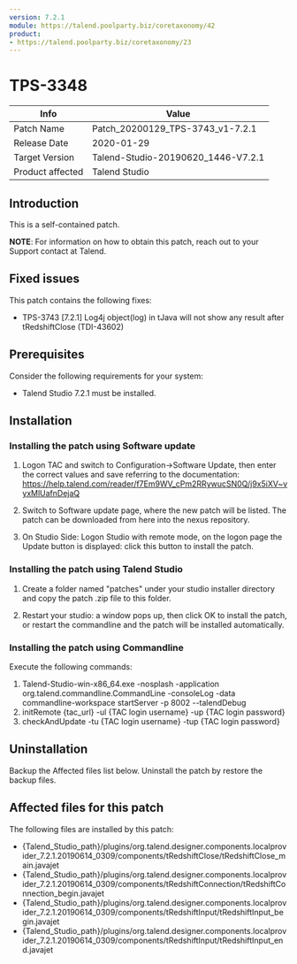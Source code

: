 ```yaml
---
version: 7.2.1
module: https://talend.poolparty.biz/coretaxonomy/42
product:
- https://talend.poolparty.biz/coretaxonomy/23
---
```


# TPS-3348

| Info             | Value |
| ---------------- | ---------------- |
| Patch Name       | Patch\_20200129_TPS-3743\_v1-7.2.1 |
| Release Date     | 2020-01-29 |
| Target Version   | Talend-Studio-20190620\_1446-V7.2.1 |
| Product affected | Talend Studio |

## Introduction

This is a self-contained patch.

**NOTE**: For information on how to obtain this patch, reach out to your Support contact at Talend.

## Fixed issues

This patch contains the following fixes:

- TPS-3743 [7.2.1] Log4j object(log) in tJava will not show any result after tRedshiftClose (TDI-43602)

## Prerequisites

Consider the following requirements for your system:

- Talend Studio 7.2.1 must be installed.

## Installation

### Installing the patch using Software update

1) Logon TAC and switch to Configuration->Software Update, then enter the correct values and save referring to the documentation: https://help.talend.com/reader/f7Em9WV_cPm2RRywucSN0Q/j9x5iXV~vyxMlUafnDejaQ

2) Switch to Software update page, where the new patch will be listed. The patch can be downloaded from here into the nexus repository.

3) On Studio Side: Logon Studio with remote mode, on the logon page the Update button is displayed: click this button to install the patch.

### Installing the patch using Talend Studio

1) Create a folder named "patches" under your studio installer directory and copy the patch .zip file to this folder.

2) Restart your studio: a window pops up, then click OK to install the patch, or restart the commandline and the patch will be installed automatically.

### Installing the patch using Commandline

Execute the following commands:

1. Talend-Studio-win-x86_64.exe -nosplash -application org.talend.commandline.CommandLine -consoleLog -data commandline-workspace startServer -p 8002 --talendDebug
2. initRemote {tac_url} -ul {TAC login username} -up {TAC login password}
3. checkAndUpdate -tu {TAC login username} -tup {TAC login password}

## Uninstallation
Backup the Affected files list below. Uninstall the patch by restore the backup files.

## Affected files for this patch

The following files are installed by this patch:

- {Talend\_Studio\_path}/plugins/org.talend.designer.components.localprovider\_7.2.1.20190614\_0309/components/tRedshiftClose/tRedshiftClose\_main.javajet
- {Talend\_Studio\_path}/plugins/org.talend.designer.components.localprovider\_7.2.1.20190614\_0309/components/tRedshiftConnection/tRedshiftConnection\_begin.javajet
- {Talend\_Studio\_path}/plugins/org.talend.designer.components.localprovider\_7.2.1.20190614\_0309/components/tRedshiftInput/tRedshiftInput\_begin.javajet
- {Talend\_Studio\_path}/plugins/org.talend.designer.components.localprovider\_7.2.1.20190614\_0309/components/tRedshiftInput/tRedshiftInput\_end.javajet
